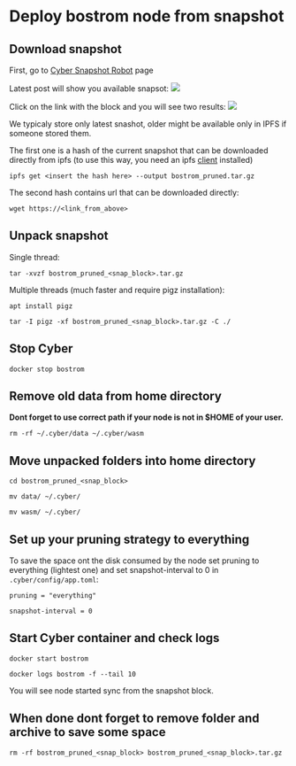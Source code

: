 # Deploy bostrom node from snapshot

## Download snapshot
First, go to [Cyber Snapshot Robot](https://cyb.ai/network/bostrom/contract/bostrom137p3ll78yrlw3gtfltgwhdkz0qxke4z6mt9qe6)  page

Latest post will show you available snapsot:
![](https://ipfs.io/ipfs/QmWjcgseTj5GmGSC8z1X6wzD5Eh1wQv1RfBfChmafqcwvm)


Сlick on the link with the block and you will see two results:
![](https://ipfs.io/ipfs/QmQvZegg39JnQ5EESgA3t9seCYSAF7nZyDZGRo1iUXLemi)

We typicaly store only latest snashot, older might be available only in IPFS if someone stored them.

The first one is a hash of the current snapshot that can be downloaded directly from ipfs (to use this way, you need an ipfs [client](https://docs.ipfs.tech/install/command-line/) installed)

```
ipfs get <insert the hash here> --output bostrom_pruned.tar.gz
```
The second hash contains url that can be downloaded directly:

```
wget https://<link_from_above>
```

## Unpack snapshot

Single thread:

```
tar -xvzf bostrom_pruned_<snap_block>.tar.gz
```

Multiple threads (much faster and require pigz installation):

```
apt install pigz  
```
```
tar -I pigz -xf bostrom_pruned_<snap_block>.tar.gz -C ./
```

## Stop Cyber

```
docker stop bostrom
```

## Remove old data from home directory

**Dont forget to use correct path if your node is not in $HOME of your user.**

```
rm -rf ~/.cyber/data ~/.cyber/wasm
```

## Move unpacked folders into home directory

```
cd bostrom_pruned_<snap_block>  
```
```
mv data/ ~/.cyber/  
```
```
mv wasm/ ~/.cyber/
```

## Set up your pruning strategy to everything

To save the space ont the disk consumed by the node set pruning to everything (lightest one) and set snapshot-interval to 0 in `.cyber/config/app.toml`:

```
pruning = "everything"  
```
```
snapshot-interval = 0
```

## Start Cyber container and check logs

```
docker start bostrom  
```
```
docker logs bostrom -f --tail 10
```
You will see node started sync from the snapshot block.

## When done dont forget to remove folder and archive to save some space

```
rm -rf bostrom_pruned_<snap_block> bostrom_pruned_<snap_block>.tar.gz
```

